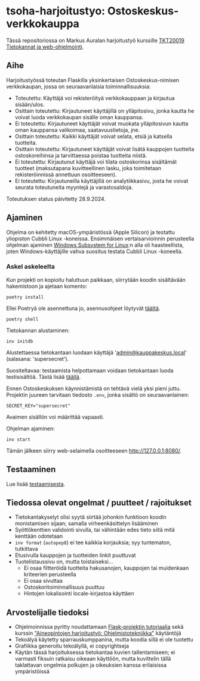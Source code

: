# tsoha-harjoitustyo: Ostoskeskus-verkkokauppa

Tässä repositoriossa on Markus Auralan harjoitustyö kurssille [TKT20019 Tietokannat ja web-ohjelmointi](https://hy-tsoha.github.io/materiaali/).

## Aihe

Harjoitustyössä toteutan Flaskilla yksinkertaisen Ostoskeskus-nimisen verkkokaupan, jossa on seuraavanlaisia toiminnallisuuksia:

- Toteutettu: Käyttäjä voi rekisteröityä verkkokauppaan ja kirjautua sisään/ulos.
- Osittain toteutettu: Kirjautuneet käyttäjillä on ylläpitosivu, jonka kautta he voivat luoda verkkokaupan sisälle oman kauppansa.
- Ei toteutettu: Kirjautuneet käyttäjät voivat muokata ylläpitosivun kautta oman kauppansa valikoimaa, saatavuustietoja, jne.
- Osittain toteutettu: Kaikki käyttäjät voivat selata, etsiä ja katsella tuotteita.
- Osittain toteutettu: Kirjautuneet käyttäjät voivat lisätä kauppojen tuotteita ostoskoreihinsa ja tarvittaessa poistaa tuotteita niistä.
- Ei toteutettu: Kirjautunut käyttäjä voi tilata ostoskorinsa sisältämät tuotteet (maksutapana kuvitteellinen lasku, joka toimitetaan rekisteröinnissä annettuun osoitteeseen). 
- Ei toteutettu: Kirjautuneilla käyttäjillä on analytiikkasivu, josta he voivat seurata toteutuneita myyntejä ja varastosaldoja.

Toteutuksen status päivitetty 28.9.2024.

## Ajaminen

Ohjelma on kehitetty macOS-ympäristössä (Apple Silicon) ja testattu yliopiston Cubbli Linux -koneissa. Ensimmäisen vertaisarvioinnin perusteella ohjelman ajaminen [Windows Subsystem for Linux](https://learn.microsoft.com/en-us/windows/wsl/):n alla oli haasteellista, joten Windows-käyttäjille vahva suositus testata Cubbli Linux -koneella.

### Askel askeleelta

Kun projekti on kopioitu haluttuun paikkaan, siirrytään koodin sisältävään hakemistoon ja ajetaan komento:

```
poetry install
```

Ellei Poetryä ole asennettuna jo, asennusohjeet löytyvät [täältä](https://python-poetry.org/docs/#installing-with-the-official-installer).

```
poetry shell
```

Tietokannan alustaminen:

```
inv initdb
```

Alustettaessa tietokantaan luodaan käyttäjä 'admin@kauppakeskus.local' (salasana: 'supersecret').

Suositeltavaa: testaamista helpottamaan voidaan tietokantaan luoda testisisältöä. Tästä lisää [täällä](documentation/testaaminen.md).

Ennen Ostoskeskuksen käynnistämistä on tehtävä vielä yksi pieni juttu. Projektin juureen tarvitaan tiedosto `.env`, jonka sisältö on seuraavanlainen:

```
SECRET_KEY="supersecret"
```

Avaimen sisällön voi määrittää vapaasti.

Ohjelman ajaminen:

```
inv start
```

Tämän jälkeen siirry web-selaimella osoitteeseen http://127.0.0.1:8080/.

## Testaaminen

Lue lisää [testaamisesta](documentation/testaaminen.md).

## Tiedossa olevat ongelmat / puutteet / rajoitukset

- Tietokantakyselyt olisi syytä siirtää johonkin funktioon koodin monistamisen sijaan; samalla virheenkäsittelyn lisääminen
- Syöttökenttien validointi sivulla, tai vähintään edes tieto siitä mitä kenttään odotetaan
- `inv format` (`autopep8`) ei tee kaikkia korjauksia; syy tuntematon, tutkittava
- Etusivulla kauppojen ja tuotteiden linkit puuttuvat
- Tuotelistaussivu on, mutta toistaiseksi...
    - Ei osaa filtteröidä tuotteita hakusanojen, kauppojen tai muidenkaan kriteerien perusteella
    - Ei osaa sivuttaa
    - Ostoskoritoiminnallisuus puuttuu
    - Hintojen lokalisointi locale-kirjastoa käyttäen

## Arvostelijalle tiedoksi

- Ohjelmoinnissa pyritty noudattamaan [Flask-projektin tutoriaalia](https://flask.palletsprojects.com/en/3.0.x/tutorial/) sekä kurssin ["Aineopintojen harjoitustyö: Ohjelmistotekniikka"](https://ohjelmistotekniikka-hy.github.io/) käytäntöjä
- Tekoälyä käytetty sparrauskumppanina, mutta koodia sillä ei ole tuotettu
- Grafiikka generoitu tekoälyllä, ei copyrightseja
- Käytän tässä harjoituksessa tietokantaa kuvien tallentamiseen; ei varmasti fiksuin ratkaisu oikeaan käyttöön, mutta kuvittelin tällä taklattavan ongelmia polkujen ja oikeuksien kanssa erilaisissa ympäristöissä
